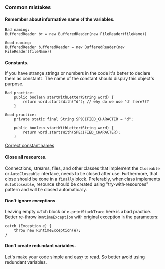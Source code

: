 ### Common mistakes

#### Remember about informative name of the variables.
```
Bad naming:
BufferedReader br = new BufferedReader(new FileReader(fileName))
```  
```
Good naming: 
BufferedReader bufferedReader = new BufferedReader(new FileReader(fileName))
```  

#### Constants.
If you have strange strings or numbers in the code it's better to declare them as constants.
The name of the constant should display this object's purpose.
```
Bad practice:
    public boolean startWithLetter(String word) {
        return word.startsWith("d"); // why do we use 'd' here???
    }
```
```
Good practice:
    private static final String SPECIFIED_CHARACTER = "d";
    
    public boolean startWithLetter(String word) {
        return word.startsWith(SPECIFIED_CHARACTER); 
    }
```
[Correct constant names](https://google.github.io/styleguide/javaguide.html#s5.2.4-constant-names)

#### Close all resources.
Connections, streams, files, and other classes that implement the `Closeable` or `AutoCloseable` interface, 
needs to be closed after use. Furthermore, that close should be done in a `finally` block.
Preferably, when class implements `AutoCloseable`, resource should be created using "try-with-resources" pattern 
and will be closed automatically.

#### Don't ignore exceptions.
Leaving empty catch block or `e.printStackTrace` here is a bad practice. 
Better re-throw `RuntimeException` with original exception in the parameters:
```
catch (Exception e) {
    throw new RuntimeException(e);
}
```

#### Don’t create redundant variables.
Let's make your code simple and easy to read. So better avoid using redundant variables.
